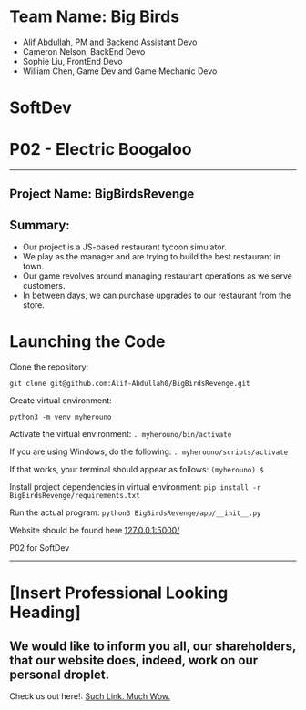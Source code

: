 # Team Name: Big Birds
* Alif Abdullah, PM and Backend Assistant Devo
* Cameron Nelson, BackEnd Devo
* Sophie Liu, FrontEnd Devo
* William Chen, Game Dev and Game Mechanic Devo
# SoftDev
# P02 - Electric Boogaloo
---
## Project Name: BigBirdsRevenge

## Summary:
* Our project is a JS-based restaurant tycoon simulator.
* We play as the manager and are trying to build the best restaurant in town.
* Our game revolves around managing restaurant operations as we serve customers.
* In between days, we can purchase upgrades to our restaurant from the store.

# Launching the Code

Clone the repository:

```git clone git@github.com:Alif-Abdullah0/BigBirdsRevenge.git```

Create virtual environment:

```python3 -m venv myherouno```

Activate the virtual environment:
 ```. myherouno/bin/activate```

If you are using Windows, do the following:
```. myherouno/scripts/activate```

If that works, your terminal should appear as follows:
```(myherouno) $```

Install project dependencies in virtual environment:
```pip install -r BigBirdsRevenge/requirements.txt```

Run the actual program:
```python3 BigBirdsRevenge/app/__init__.py```

Website should be found here [127.0.0.1:5000/](http://127.0.0.1:5000/)

P02 for SoftDev

---
# [Insert Professional Looking Heading]
## We would like to inform you all, our shareholders, that our website does, indeed, work on our personal droplet.
Check us out here!: [Such Link. Much Wow.](67.207.86.57)
